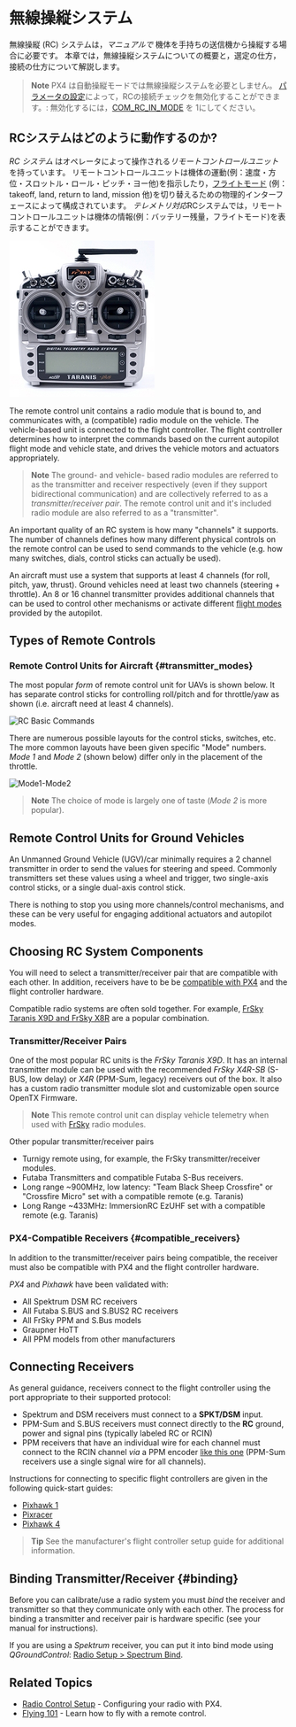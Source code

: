 # 無線操縦システム

無線操縦 (RC) システムは，*マニュアルで* 機体を手持ちの送信機から操縦する場合に必要です。 本章では，無線操縦システムについての概要と，選定の仕方，接続の仕方について解説します。

> **Note** PX4 は自動操縦モードでは無線操縦システムを必要としません。 [パラメータの設定](../advanced_config/parameters.md)によって，RCの接続チェックを無効化することができます。: 無効化するには，[COM_RC_IN_MODE](../advanced_config/parameter_reference.md#COM_RC_IN_MODE) を 1にしてください。

## RCシステムはどのように動作するのか?

*RC システム* はオペレータによって操作される*リモートコントロールユニット* を持っています。 リモートコントロールユニットは機体の運動(例：速度・方位・スロットル・ロール・ピッチ・ヨー他)を指示したり，[フライトモード](../flight_modes/README.md) (例： takeoff, land, return to land, mission 他)を切り替えるための物理的インターフェースによって構成されています。 *テレメトリ対応*RCシステムでは，リモートコントロールユニットは機体の情報(例：バッテリー残量，フライトモード)を表示することができます。

![Taranis X9D Transmitter](../../assets/hardware/transmitters/frsky_taranis_x9d_transmitter.jpg)

The remote control unit contains a radio module that is bound to, and communicates with, a (compatible) radio module on the vehicle. The vehicle-based unit is connected to the flight controller. The flight controller determines how to interpret the commands based on the current autopilot flight mode and vehicle state, and drives the vehicle motors and actuators appropriately.

<!-- image showing the different parts here would be nice -->

> **Note** The ground- and vehicle- based radio modules are referred to as the transmitter and receiver respectively (even if they support bidirectional communication) and are collectively referred to as a *transmitter/receiver pair*. The remote control unit and it's included radio module are also referred to as a "transmitter".

An important quality of an RC system is how many "channels" it supports. The number of channels defines how many different physical controls on the remote control can be used to send commands to the vehicle (e.g. how many switches, dials, control sticks can actually be used).

An aircraft must use a system that supports at least 4 channels (for roll, pitch, yaw, thrust). Ground vehicles need at least two channels (steering + throttle). An 8 or 16 channel transmitter provides additional channels that can be used to control other mechanisms or activate different [flight modes](../flight_modes/README.md) provided by the autopilot.

## Types of Remote Controls

### Remote Control Units for Aircraft {#transmitter_modes}

The most popular *form* of remote control unit for UAVs is shown below. It has separate control sticks for controlling roll/pitch and for throttle/yaw as shown (i.e. aircraft need at least 4 channels).

![RC Basic Commands](../../images/rc_basic_commands.png)

There are numerous possible layouts for the control sticks, switches, etc. The more common layouts have been given specific "Mode" numbers. *Mode 1* and *Mode 2* (shown below) differ only in the placement of the throttle.

![Mode1-Mode2](../../images/mode1_mode2.png)

> **Note** The choice of mode is largely one of taste (*Mode 2* is more popular).

## Remote Control Units for Ground Vehicles

An Unmanned Ground Vehicle (UGV)/car minimally requires a 2 channel transmitter in order to send the values for steering and speed. Commonly transmitters set these values using a wheel and trigger, two single-axis control sticks, or a single dual-axis control stick.

There is nothing to stop you using more channels/control mechanisms, and these can be very useful for engaging additional actuators and autopilot modes.

## Choosing RC System Components

You will need to select a transmitter/receiver pair that are compatible with each other. In addition, receivers have to be be [compatible with PX4](#compatible_receivers) and the flight controller hardware.

Compatible radio systems are often sold together. For example, [FrSky Taranis X9D and FrSky X8R](https://hobbyking.com/en_us/frsky-2-4ghz-accst-taranis-x9d-plus-and-x8r-combo-digital-telemetry-radio-system-mode-2.html?___store=en_us) are a popular combination.

### Transmitter/Receiver Pairs

One of the most popular RC units is the *FrSky Taranis X9D*. It has an internal transmitter module can be used with the recommended *FrSky X4R-SB* (S-BUS, low delay) or *X4R* (PPM-Sum, legacy) receivers out of the box. It also has a custom radio transmitter module slot and customizable open source OpenTX Firmware.

> **Note** This remote control unit can display vehicle telemetry when used with [FrSky](../peripherals/frsky_telemetry.md) radio modules.

Other popular transmitter/receiver pairs

* Turnigy remote using, for example, the FrSky transmitter/receiver modules.
* Futaba Transmitters and compatible Futaba S-Bus receivers.
* Long range ~900MHz, low latency: "Team Black Sheep Crossfire" or "Crossfire Micro" set with a compatible remote (e.g. Taranis)
* Long Range ~433MHz: ImmersionRC EzUHF set with a compatible remote (e.g. Taranis)

### PX4-Compatible Receivers {#compatible_receivers}

In addition to the transmitter/receiver pairs being compatible, the receiver must also be compatible with PX4 and the flight controller hardware.

*PX4* and *Pixhawk* have been validated with:

* All Spektrum DSM RC receivers
* All Futaba S.BUS and S.BUS2 RC receivers
* All FrSky PPM and S.Bus models
* Graupner HoTT
* All PPM models from other manufacturers

## Connecting Receivers

As general guidance, receivers connect to the flight controller using the port appropriate to their supported protocol:

* Spektrum and DSM receivers must connect to a **SPKT/DSM** input.
* PPM-Sum and S.BUS receivers must connect directly to the **RC** ground, power and signal pins (typically labeled RC or RCIN)
* PPM receivers that have an individual wire for each channel must connect to the RCIN channel *via* a PPM encoder [like this one](http://www.getfpv.com/radios/radio-accessories/holybro-ppm-encoder-module.html) (PPM-Sum receivers use a single signal wire for all channels).

Instructions for connecting to specific flight controllers are given in the following quick-start guides:

* [Pixhawk 1](../assembly/quick_start_pixhawk.md#radio-control)
* [Pixracer](../assembly/quick_start_pixracer.md)
* [Pixhawk 4](../assembly/quick_start_pixhawk4.md)

> **Tip** See the manufacturer's flight controller setup guide for additional information.

## Binding Transmitter/Receiver {#binding}

Before you can calibrate/use a radio system you must *bind* the receiver and transmitter so that they communicate only with each other. The process for binding a transmitter and receiver pair is hardware specific (see your manual for instructions).

If you are using a *Spektrum* receiver, you can put it into bind mode using *QGroundControl*: [Radio Setup > Spectrum Bind](../config/radio.md#spektrum_bind).

## Related Topics

* [Radio Control Setup](../config/radio.md) - Configuring your radio with PX4.
* [Flying 101](../flying/basic_flying.md) - Learn how to fly with a remote control.